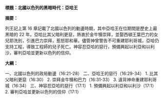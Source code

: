 **標題：北國以色列的黑暗時代：亞哈王**

**摘要：**

列王記上第 16 章記載了北國以色列的動盪時期，其中亞哈王在位期間是歷史上最黑暗的 22 年。亞哈比其父暗利更惡，熱衷於金牛犢崇拜，並娶西頓王葉巴力的女兒耶洗別，引進巴力崇拜，惹怒耶和華。儘管神曾警告不可重建耶利哥城，亞哈仍支持工程，導致工程師的兒子死亡。神容忍亞哈的惡行，預備興起以利亞和以利沙，審判亞哈並更新以色列的信仰。

**大綱：**

一、北國以色列的政局動盪（16:21-28）
二、亞哈王的惡行（16:29-34）
    1. 比其父暗利更惡（16:30）
    2. 崇拜金牛犢和巴力（16:31-33）
    3. 違背神命重建耶利哥城（16:34）
三、神容忍亞哈的惡行（17:1）
    1. 預備興起以利亞和以利沙（17:1）
    2. 審判亞哈並更新以色列的信仰（17:1）